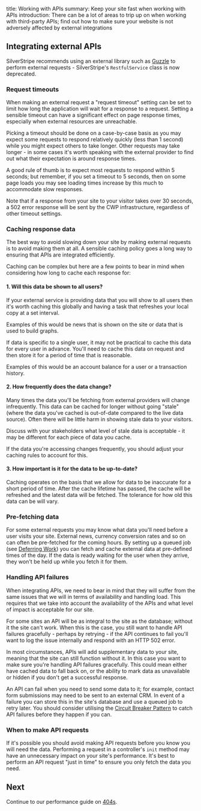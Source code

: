 title: Working with APIs
summary: Keep your site fast when working with APIs
introduction: There can be a lot of areas to trip up on when working with third-party APIs; find out how to make sure 
your website is not adversely affected by external integrations

## Integrating external APIs

SilverStripe recommends using an external library such as [Guzzle](https://github.com/guzzle/guzzle) to perform external
requests - SilverStripe's `RestfulService` class is now deprecated.

### Request timeouts

When making an external request a "request timeout" setting can be set to limit how long the application will wait 
for a response to a request. Setting a sensible timeout can have a significant effect on page response times, 
especially when external resources are unreachable.

Picking a timeout should be done on a case-by-case basis as you may expect some requests to respond relatively quickly 
(less than 1 second) while you might expect others to take longer. Other requests may take longer - in some cases it's 
worth speaking with the external provider to find out what their expectation is around response times.

A good rule of thumb is to expect most requests to respond within 5 seconds; but remember, if you set a timeout to 5 
seconds, then on some page loads you may see loading times increase by this much to accommodate slow responses. 

<div class="alert alert-info">
Note that if a response from your site to your visitor takes over 30 seconds, a 502 error response will be sent by the
CWP infrastructure, regardless of other timeout settings.
</div>

### Caching response data

The best way to avoid slowing down your site by making external requests is to avoid making them at all. A sensible 
caching policy goes a long way to ensuring that APIs are integrated efficiently. 

Caching can be complex but here are a few points to bear in mind when considering how long to cache each response for:

#### 1. Will this data be shown to all users?

If your external service is providing data that you will show to all users then it's worth caching this globally and 
having a task that refreshes your local copy at a set interval.

Examples of this would be news that is shown on the site or data that is used to build graphs.

If data is specific to a single user, it may not be practical to cache this data for every user in advance. You'll 
need to cache this data on request and then store it for a period of time that is reasonable.
 
Examples of this would be an account balance for a user or a transaction history.

#### 2. How frequently does the data change?

Many times the data you'll be fetching from external providers will change infrequently. This data can be cached for 
longer without going "stale" (where the data you've cached is out-of-date compared to the live data source). Often there
will be little harm in showing stale data to your visitors.

<div class="alert alert-info">
Discuss with your stakeholders what level of stale data is acceptable - it may be different for each piece of data 
you cache.
</div>

If the data you're accessing changes frequently, you should adjust your caching rules to account for this.

#### 3. How important is it for the data to be up-to-date?

Caching operates on the basis that we allow for data to be inaccurate for a short period of time. After the cache 
lifetime has passed, the cache will be refreshed and the latest data will be fetched. The tolerance for how old this 
data can be will vary.

### Pre-fetching data

For some external requests you may know what data you'll need before a user visits your site. External news, currency
conversion rates and so on can often be pre-fetched for the coming hours. By setting up a queued job (see 
[Deferring Work](https://www.cwp.govt.nz/developer-docs/en/performance_guide/deferring_work/)) you can fetch and cache 
external data at pre-defined times of the day. If the data is ready waiting for the user when they arrive, they won't be
held up while you fetch it for them.

### Handling API failures

When integrating APIs, we need to bear in mind that they will suffer from the same issues that we will in terms of 
availability and handling load. This requires that we take into account the availability of the APIs and what level of 
impact is acceptable for our site.

For some sites an API will be as integral to the site as the database; without it the site can't work. When this is 
the case, you still want to handle API failures gracefully - perhaps by retrying - if the API continues to fail 
you'll want to log the issue internally and respond with an HTTP 502 error.

In most circumstances, APIs will add supplementary data to your site, meaning that the site can still function without 
it. In this case you want to make sure you're handling API failures gracefully. This could mean either have cached data 
to fall back on, or the ability to mark data as unavailable or hidden if you don't get a successful response.

An API can fail when you need to send some data to it; for example, contact form submissions may need to be sent to an
external CRM. In event of a failure you can store this in the site's database and use a queued job to retry later. You
should consider utilising the [Circuit Breaker Pattern](https://martinfowler.com/bliki/CircuitBreaker.html) to catch 
API failures before they happen if you can.
 
### When to make API requests

If it's possible you should avoid making API requests before you know you will need the data. Performing a request in
a controller's `init` method may have an unnecessary impact on your site's performance. It's best to perform an API 
request "just in time" to ensure you only fetch the data you need.

## Next

Continue to our performance guide on [404s](404s).

